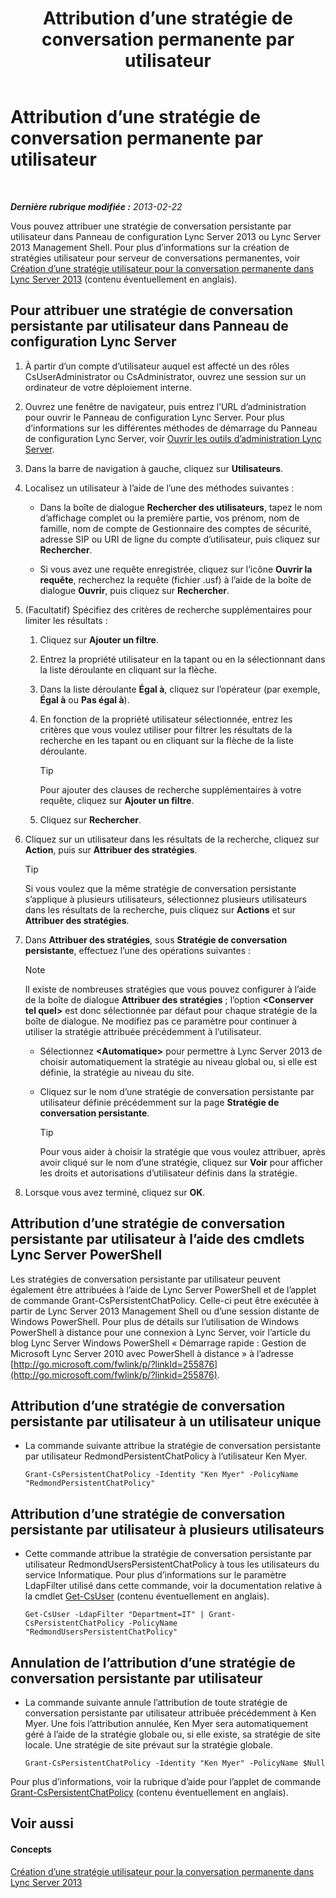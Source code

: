 ﻿---
title: Attribution d’une stratégie de conversation permanente par utilisateur
TOCTitle: Attribution d’une stratégie de conversation permanente par utilisateur
ms:assetid: e22168f2-fde1-4f0a-b194-1fc881436822
ms:mtpsurl: https://technet.microsoft.com/fr-fr/library/JJ721908(v=OCS.15)
ms:contentKeyID: 49891574
ms.date: 05/20/2016
mtps_version: v=OCS.15
ms.translationtype: HT
---

# Attribution d’une stratégie de conversation permanente par utilisateur

 

_**Dernière rubrique modifiée :** 2013-02-22_

Vous pouvez attribuer une stratégie de conversation persistante par utilisateur dans Panneau de configuration Lync Server 2013 ou Lync Server 2013 Management Shell. Pour plus d’informations sur la création de stratégies utilisateur pour serveur de conversations permanentes, voir [Création d’une stratégie utilisateur pour la conversation permanente dans Lync Server 2013](lync-server-2013-create-a-user-policy-for-persistent-chat.md) (contenu éventuellement en anglais).

## Pour attribuer une stratégie de conversation persistante par utilisateur dans Panneau de configuration Lync Server

1.  À partir d’un compte d’utilisateur auquel est affecté un des rôles CsUserAdministrator ou CsAdministrator, ouvrez une session sur un ordinateur de votre déploiement interne.

2.  Ouvrez une fenêtre de navigateur, puis entrez l’URL d’administration pour ouvrir le Panneau de configuration Lync Server. Pour plus d’informations sur les différentes méthodes de démarrage du Panneau de configuration Lync Server, voir [Ouvrir les outils d’administration Lync Server](lync-server-2013-open-lync-server-administrative-tools.md).

3.  Dans la barre de navigation à gauche, cliquez sur **Utilisateurs**.

4.  Localisez un utilisateur à l’aide de l’une des méthodes suivantes :
    
      - Dans la boîte de dialogue **Rechercher des utilisateurs**, tapez le nom d’affichage complet ou la première partie, vos prénom, nom de famille, nom de compte de Gestionnaire des comptes de sécurité, adresse SIP ou URI de ligne du compte d’utilisateur, puis cliquez sur **Rechercher**.
    
      - Si vous avez une requête enregistrée, cliquez sur l’icône **Ouvrir la requête**, recherchez la requête (fichier .usf) à l’aide de la boîte de dialogue **Ouvrir**, puis cliquez sur **Rechercher**.

5.  (Facultatif) Spécifiez des critères de recherche supplémentaires pour limiter les résultats :
    
    1.  Cliquez sur **Ajouter un filtre**.
    
    2.  Entrez la propriété utilisateur en la tapant ou en la sélectionnant dans la liste déroulante en cliquant sur la flèche.
    
    3.  Dans la liste déroulante **Égal à**, cliquez sur l’opérateur (par exemple, **Égal à** ou **Pas égal à**).
    
    4.  En fonction de la propriété utilisateur sélectionnée, entrez les critères que vous voulez utiliser pour filtrer les résultats de la recherche en les tapant ou en cliquant sur la flèche de la liste déroulante.
        
        > [!tip]  
        > Pour ajouter des clauses de recherche supplémentaires à votre requête, cliquez sur <strong>Ajouter un filtre</strong>.    
    5.  Cliquez sur **Rechercher**.

6.  Cliquez sur un utilisateur dans les résultats de la recherche, cliquez sur **Action**, puis sur **Attribuer des stratégies**.
    
    > [!tip]  
    > Si vous voulez que la même stratégie de conversation persistante s’applique à plusieurs utilisateurs, sélectionnez plusieurs utilisateurs dans les résultats de la recherche, puis cliquez sur <strong>Actions</strong> et sur <strong>Attribuer des stratégies</strong>.

7.  Dans **Attribuer des stratégies**, sous **Stratégie de conversation persistante**, effectuez l’une des opérations suivantes :
    
    > [!NOTE]  
    > Il existe de nombreuses stratégies que vous pouvez configurer à l’aide de la boîte de dialogue <strong>Attribuer des stratégies</strong> ; l’option <strong>&lt;Conserver tel quel&gt;</strong> est donc sélectionnée par défaut pour chaque stratégie de la boîte de dialogue. Ne modifiez pas ce paramètre pour continuer à utiliser la stratégie attribuée précédemment à l’utilisateur.    
      - Sélectionnez **\<Automatique\>** pour permettre à Lync Server 2013 de choisir automatiquement la stratégie au niveau global ou, si elle est définie, la stratégie au niveau du site.
    
      - Cliquez sur le nom d’une stratégie de conversation persistante par utilisateur définie précédemment sur la page **Stratégie de conversation persistante**.
        
        > [!tip]  
        > Pour vous aider à choisir la stratégie que vous voulez attribuer, après avoir cliqué sur le nom d’une stratégie, cliquez sur <strong>Voir</strong> pour afficher les droits et autorisations d’utilisateur définis dans la stratégie.

8.  Lorsque vous avez terminé, cliquez sur **OK**.

## Attribution d’une stratégie de conversation persistante par utilisateur à l’aide des cmdlets Lync Server PowerShell

Les stratégies de conversation persistante par utilisateur peuvent également être attribuées à l’aide de Lync Server PowerShell et de l’applet de commande Grant-CsPersistentChatPolicy. Celle-ci peut être exécutée à partir de Lync Server 2013 Management Shell ou d’une session distante de Windows PowerShell. Pour plus de détails sur l’utilisation de Windows PowerShell à distance pour une connexion à Lync Server, voir l’article du blog Lync Server Windows PowerShell « Démarrage rapide : Gestion de Microsoft Lync Server 2010 avec PowerShell à distance » à l’adresse [http://go.microsoft.com/fwlink/p/?linkId=255876](http://go.microsoft.com/fwlink/p/?linkid=255876).

## Attribution d’une stratégie de conversation persistante par utilisateur à un utilisateur unique

  - La commande suivante attribue la stratégie de conversation persistante par utilisateur RedmondPersistentChatPolicy à l’utilisateur Ken Myer.
    
        Grant-CsPersistentChatPolicy -Identity "Ken Myer" -PolicyName "RedmondPersistentChatPolicy"

## Attribution d’une stratégie de conversation persistante par utilisateur à plusieurs utilisateurs

  - Cette commande attribue la stratégie de conversation persistante par utilisateur RedmondUsersPersistentChatPolicy à tous les utilisateurs du service Informatique. Pour plus d’informations sur le paramètre LdapFilter utilisé dans cette commande, voir la documentation relative à la cmdlet [Get-CsUser](https://docs.microsoft.com/en-us/powershell/module/skype/Get-CsUser) (contenu éventuellement en anglais).
    
        Get-CsUser -LdapFilter "Department=IT" | Grant-CsPersistentChatPolicy -PolicyName "RedmondUsersPersistentChatPolicy"

## Annulation de l’attribution d’une stratégie de conversation persistante par utilisateur

  - La commande suivante annule l’attribution de toute stratégie de conversation persistante par utilisateur attribuée précédemment à Ken Myer. Une fois l’attribution annulée, Ken Myer sera automatiquement géré à l’aide de la stratégie globale ou, si elle existe, sa stratégie de site locale. Une stratégie de site prévaut sur la stratégie globale.
    
        Grant-CsPersistentChatPolicy -Identity "Ken Myer" -PolicyName $Null

Pour plus d’informations, voir la rubrique d’aide pour l’applet de commande [Grant-CsPersistentChatPolicy](https://docs.microsoft.com/en-us/powershell/module/skype/Grant-CsPersistentChatPolicy) (contenu éventuellement en anglais).

## Voir aussi

#### Concepts

[Création d’une stratégie utilisateur pour la conversation permanente dans Lync Server 2013](lync-server-2013-create-a-user-policy-for-persistent-chat.md)


